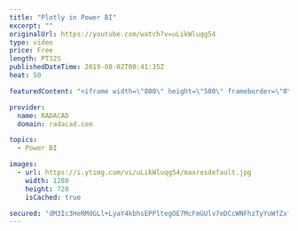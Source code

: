 ```yaml
---
title: "Plotly in Power BI"
excerpt: ""
originalUrl: https://youtube.com/watch?v=uLikWluqg54
type: video
price: Free
length: PT32S
publishedDateTime: 2019-08-02T00:41:35Z
heat: 50

featuredContent: "<iframe width=\"800\" height=\"500\" frameborder=\"0\" src=\"https://www.youtube.com/embed/uLikWluqg54\" allow=\"accelerometer; autoplay; encrypted-media; gyroscope; picture-in-picture\" allowfullscreen></iframe>"

provider:
  name: RADACAD
  domain: radacad.com

topics:
  - Power BI

images:
  - url: https://i.ytimg.com/vi/uLikWluqg54/maxresdefault.jpg
    width: 1280
    height: 720
    isCached: true

secured: "dM3Ic3HeRMdGLl+LyaY4kbhsEPPltegOE7McFmGUlv7eDCcWNFhzTyYuWfZxfQcF0JeGQOpVQZWPCxYUJ4x0IaZRwbbWc9vtD4WnwWo6IwyuCxtYXHLGPpga7HNfXxCaG5x+nv0jktVJu3lAbrHNLMDfvqEv+eQFVsp/JEjDMg3vIxTv0se3j7byl0a8C1CA9L87pqbNYj5yFmw6KAC9u8MdVYF5GAsshX3FgmKcHxS6jfG6BMt9ch9K2Da1JQJLDjnqlpf03ycdrIZmSz5A6ZQQhIEVOtq676Zc3CVmr7DecbuQq8rcwziiuzP869UG0ZbqWbjy3eO57Pht5d3P7bWieOdwgpOXcnxOQxUcBSG7go0nrOmHeUUuhNbF+yFh5Yece22dArt4gkFUWnDWA4gY+dASTmqepixMZRoE8Lg=;yGTTNTWkgDSFPQ/GsDKwuA=="
---
```


